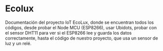 # Ecolux
Documentación del proyecto IoT EcoLux, donde se encuentran todos los códigos, desde probar el Node MCU (ESP8266), usar Ubidots, probar con el sensor DHT11 para ver si el ESP8266 lee y guarda los datos correctamente, hasta el código de nuestro proyecto, que usa un sensor de luz y un relé. 
